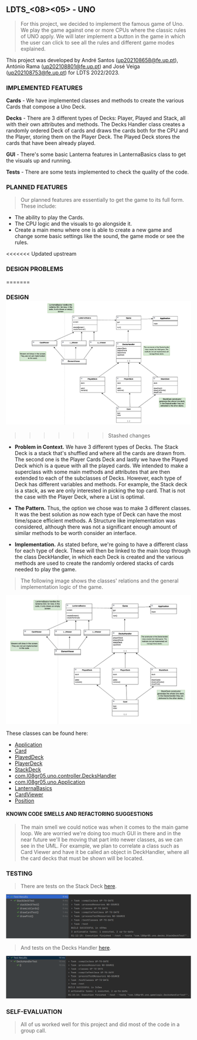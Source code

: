 ## LDTS_<08><05> - UNO

>For this project, we decided to implement the famous game of Uno. We play the game against one or more CPUs where the classic rules of UNO apply. We will later implement a button in the game in which the user can click to see all the rules and different game modes explained.

This project was developed by André Santos (up202108658@fe.up.pt), António Rama (up202108801@fe.up.pt) and José Veiga (up202108753@fe.up.pt) for LDTS 2022/2023.

### IMPLEMENTED FEATURES

**Cards** - We have implemented classes and methods to create the various Cards that compose a Uno Deck.

**Decks** - There are 3 different types of Decks: Player, Played and Stack, all with their own attributes and methods. The Decks Handler class creates a randomly ordered Deck of cards and draws the cards both for the CPU and the Player, storing them on the Player Deck. The Played Deck stores the cards that have been already played.

**GUI** - There's some basic Lanterna features in LanternaBasics class to get the visuals up and running.

**Tests** - There are some tests implemented to check the quality of the code.

### PLANNED FEATURES

> Our planned features are essentially to get the game to its full form. These include:
- The ability to play the Cards.
- The CPU logic and the visuals to go alongside it.
- Create a main menu where one is able to create a new game and change some basic settings like the sound, the game mode or see the rules.

<<<<<<< Updated upstream
### DESIGN PROBLEMS
=======
### DESIGN![img.png](img.png)
>>>>>>> Stashed changes

- **Problem in Context.** We have 3 different types of Decks. The Stack Deck is a stack that's shuffled and where all the cards are drawn from. The second one is the Player Cards Deck and lastly we have the Played Deck which is a queue with all the played cards. We intended to make a superclass with some main methods and attributes that are then extended to each of the subclasses of Decks. However, each type of Deck has different variables and methods. For example, the Stack deck is a stack, as we are only interested in picking the top card. That is not the case with the Player Deck, where a List is optimal.

- **The Pattern.** Thus, the option we chose was to make 3 different classes. It was the best solution as now each type of Deck can have the most time/space efficient methods. A Structure like implementation was considered, although there was not a significant enough amount of similar methods to be worth consider an interface.

- **Implementation.** As stated before, we're going to have a different class for each type of deck. These will then be linked to the main loop through the class DeckHandler, in which each Deck is created and the various methods are used to create the randomly ordered stacks of cards needed to play the game.

> The following image shows the classes' relations and the general implementation logic of the game.

![png](images/uml.png)

These classes can be found here:

- [Application](src/main/java/com/l08gr05/uno/Application.java)
- [Card](src/main/java/com/l08gr05/uno/cards/Card.java)
- [PlayedDeck](src/main/java/com/l08gr05/uno/decks_cards/PlayedDeck.java)
- [PlayerDeck](src/main/java/com/l08gr05/uno/decks_cards/PlayerDeck.java)
- [StackDeck](src/main/java/com/l08gr05/uno/decks_cards/StackDeck.java)
- [com.l08gr05.uno.controller.DecksHandler](src/main/java/com/l08gr05/uno/gamelogic/com.l08gr05.uno.controller.DecksHandler.java)
- [com.l08gr05.uno.Application](src/main/java/com/l08gr05/uno/gamelogic/com.l08gr05.uno.Application.java)
- [LanternaBasics](src/main/java/com/l08gr05/uno/gui/LanternaBasics.java)
- [CardViewer](src/main/java/com/l08gr05/uno/viewer/CardViewer.java)
- [Position](src/main/java/com/l08gr05/uno/viewer/Position.java)

#### KNOWN CODE SMELLS AND REFACTORING SUGGESTIONS

> The main smell we could notice was when it comes to the main game loop. We are worried we're doing too much GUI in there and in the near future we'll be moving that part into newer classes, as we can see in the UML. For example, we plan to correlate a class such as Card Viewer and have it be called an object in DeckHandler, where all the card decks that must be shown will be located.


### TESTING

> There are tests on the Stack Deck [here](src/test/java/com/l08gr05/uno/decks/StackDeckTest.java).

![png](images/test1.png)

> And tests on the Decks Handler [here](src/test/java/com/l08gr05/uno/gamelogic/DecksHandlerTest.java).

![png](images/test2.png)
### SELF-EVALUATION

> All of us worked well for this project and did most of the code in a group call.
